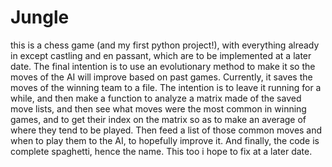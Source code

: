 # Jungle
 this is a chess game (and my first python project!), with everything already in except castling and en passant, which are to be  implemented at a later date. The final intention is to use an evolutionary method to make it so the moves of the AI will improve based on past games. Currently, it saves the moves of the winning team to a file. The intention is to leave it running for a while, and then make a function to analyze a matrix made of the saved move lists, and then see what moves were the most common in winning games, and to get their index on the matrix so as to make an  average of where they tend to be played. Then feed a list of those common moves and when to play them to the AI, to hopefully improve it. And finally, the code is complete spaghetti, hence the name. This too i hope to fix at a later date.  
